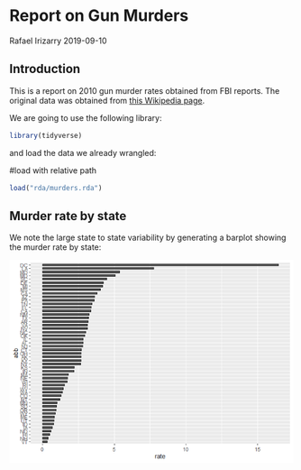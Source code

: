 Report on Gun Murders
================
Rafael Irizarry
2019-09-10

## Introduction

This is a report on 2010 gun murder rates obtained from FBI reports. The
original data was obtained from [this Wikipedia
page](https://en.wikipedia.org/wiki/Murder_in_the_United_States_by_state).

We are going to use the following library:

``` r
library(tidyverse)
```

and load the data we already wrangled:

\#load with relative path

``` r
load("rda/murders.rda")
```

## Murder rate by state

We note the large state to state variability by generating a barplot
showing the murder rate by
state:

![](Report-on-Gun-Murders-github-doc_files/figure-gfm/murder-rate-by-state-1.png)<!-- -->
